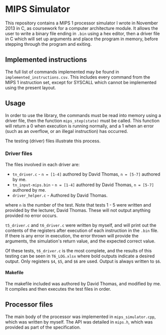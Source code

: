 # MIPS Simulator
This repository contains a MIPS 1 processor simulator I wrote in November 2013 in C, as coursework for a computer architecture module. It allows the user to write a binary file ending in `.bin` using a hex editor, then a driver file in C which will set up arguments and place the program in memory, before stepping through the program and exiting.

## Implemented instructions
The full list of commands implemented may be found in `implemented_instructions.csv`. This includes every command from the MIPS 1 instruction set, except for SYSCALL which cannot be implemented using the present layout.

## Usage
In order to use the library, the commands must be read into memory using a driver file, then the function `mips_step(state)` must be called. This function will return a 0 when execution is running normally, and a 1 when an error (such as an overflow, or an illegal instruction) has occurred.

The testing (driver) files illustrate this process.

### Driver files
The files involved in each driver are:
- `tn_driver.c` - `n = [1-4]` authored by David Thomas, `n = [5-7]` authored by me.
- `tn_input-mips.bin` - `n = [1-4]` authored by David Thomas, `n = [5-7]` authored by me.
- `driver_helper.c` - Authored by David Thomas.

where `n` is the number of the test. Note that tests 1 - 5 were written and provided by the lecturer, David Thomas. These will not output anything provided no error occurs. 

`t5_driver.c` and `t6_driver.c` were written by myself, and will print out the contents of the registers after execution of each instruction in the `.bin` file. If there is any error in execution, the error thrown will provide the arguments, the simulation's return value, and the expected correct value.

Of these tests, `t6_driver.c` is the most complete, and the results of this testing can be seen in `T6_LOG.xlsx` where bold outputs indicate a desired output. Only registers `$4`, `$5`, and `$6` are used. Output is always written to `$6`.

#### Makefile
The makefile included was authored by David Thomas, and modified by me. It compiles and then executes the test files in order.

## Processor files
The main body of the processor was implemented in `mips_simulator.cpp`, which was written by myself. The API was detailed in `mips.h`, which was provided as part of the specification.

